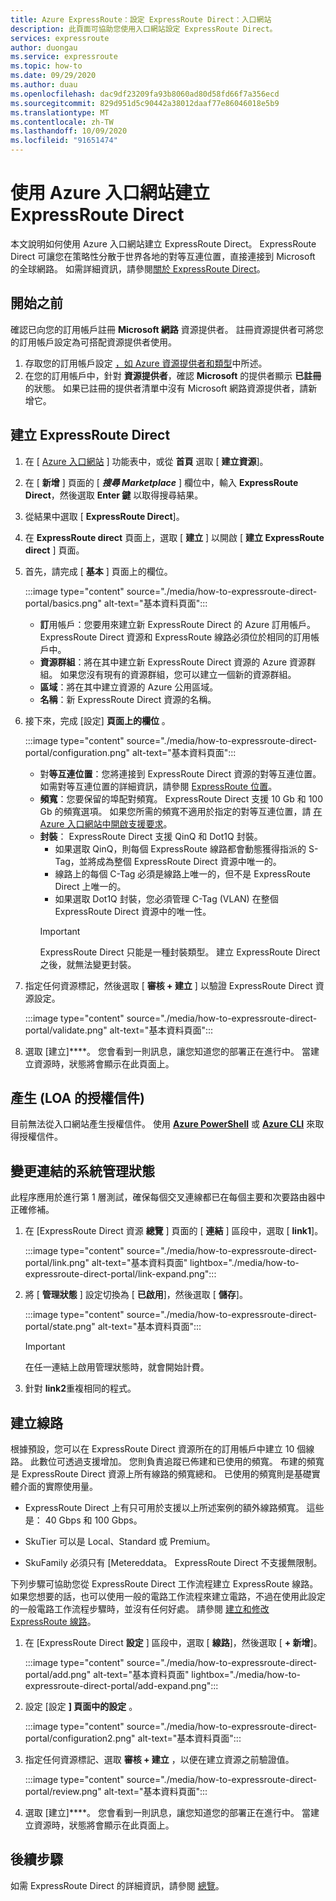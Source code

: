 ```yaml
---
title: Azure ExpressRoute：設定 ExpressRoute Direct：入口網站
description: 此頁面可協助您使用入口網站設定 ExpressRoute Direct。
services: expressroute
author: duongau
ms.service: expressroute
ms.topic: how-to
ms.date: 09/29/2020
ms.author: duau
ms.openlocfilehash: dac9df23209fa93b8060ad80d58fd66f7a356ecd
ms.sourcegitcommit: 829d951d5c90442a38012daaf77e86046018e5b9
ms.translationtype: MT
ms.contentlocale: zh-TW
ms.lasthandoff: 10/09/2020
ms.locfileid: "91651474"
---
```

# <a name="create-expressroute-direct-using-the-azure-portal"></a>使用 Azure 入口網站建立 ExpressRoute Direct

本文說明如何使用 Azure 入口網站建立 ExpressRoute Direct。
ExpressRoute Direct 可讓您在策略性分散于世界各地的對等互連位置，直接連接到 Microsoft 的全球網路。 如需詳細資訊，請參閱[關於 ExpressRoute Direct](expressroute-erdirect-about.md)。

## <a name="before-you-begin"></a><a name="before"></a>開始之前

確認已向您的訂用帳戶註冊 **Microsoft 網路** 資源提供者。 註冊資源提供者可將您的訂用帳戶設定為可搭配資源提供者使用。

1. 存取您的訂用帳戶設定 [，如 Azure 資源提供者和類型](../azure-resource-manager/management/resource-providers-and-types.md)中所述。
1. 在您的訂用帳戶中，針對 **資源提供者**，確認 **Microsoft** 的提供者顯示 **已註冊** 的狀態。 如果已註冊的提供者清單中沒有 Microsoft 網路資源提供者，請新增它。

## <a name="create-expressroute-direct"></a><a name="create-erdir"></a>建立 ExpressRoute Direct

1. 在 [ [Azure 入口網站](https://portal.azure.com) ] 功能表中，或從 **首頁** 選取 [ **建立資源**]。

1. 在 [ **新增** ] 頁面的 [ ***搜尋 Marketplace*** ] 欄位中，輸入 **ExpressRoute Direct**，然後選取 **Enter 鍵** 以取得搜尋結果。

1. 從結果中選取 [ **ExpressRoute Direct**]。

1. 在 **ExpressRoute direct** 頁面上，選取 [ **建立** ] 以開啟 [ **建立 ExpressRoute direct** ] 頁面。

1. 首先，請完成 [ **基本** ] 頁面上的欄位。

    :::image type="content" source="./media/how-to-expressroute-direct-portal/basics.png" alt-text="基本資料頁面":::

    * **訂**用帳戶：您要用來建立新 ExpressRoute Direct 的 Azure 訂用帳戶。 ExpressRoute Direct 資源和 ExpressRoute 線路必須位於相同的訂用帳戶中。
    * **資源群組**：將在其中建立新 ExpressRoute Direct 資源的 Azure 資源群組。 如果您沒有現有的資源群組，您可以建立一個新的資源群組。
    * **區域**：將在其中建立資源的 Azure 公用區域。
    * **名稱**：新 ExpressRoute Direct 資源的名稱。

1. 接下來，完成 [設定] **頁面上的欄位** 。

    :::image type="content" source="./media/how-to-expressroute-direct-portal/configuration.png" alt-text="基本資料頁面":::

    * 對**等互連位置**：您將連接到 ExpressRoute Direct 資源的對等互連位置。 如需對等互連位置的詳細資訊，請參閱 [ExpressRoute 位置](expressroute-locations-providers.md)。
   * **頻寬**：您要保留的埠配對頻寬。 ExpressRoute Direct 支援 10 Gb 和 100 Gb 的頻寬選項。 如果您所需的頻寬不適用於指定的對等互連位置，請 [在 Azure 入口網站中開啟支援要求](https://aka.ms/azsupt)。
   * **封裝**： ExpressRoute Direct 支援 QinQ 和 Dot1Q 封裝。
     * 如果選取 QinQ，則每個 ExpressRoute 線路都會動態獲得指派的 S-Tag，並將成為整個 ExpressRoute Direct 資源中唯一的。
     *  線路上的每個 C-Tag 必須是線路上唯一的，但不是 ExpressRoute Direct 上唯一的。
     * 如果選取 Dot1Q 封裝，您必須管理 C-Tag (VLAN) 在整個 ExpressRoute Direct 資源中的唯一性。
     >[!IMPORTANT]
     >ExpressRoute Direct 只能是一種封裝類型。 建立 ExpressRoute Direct 之後，就無法變更封裝。
     >

1. 指定任何資源標記，然後選取 [ **審核 + 建立** ] 以驗證 ExpressRoute Direct 資源設定。

    :::image type="content" source="./media/how-to-expressroute-direct-portal/validate.png" alt-text="基本資料頁面":::

1. 選取 [建立]****。 您會看到一則訊息，讓您知道您的部署正在進行中。 當建立資源時，狀態將會顯示在此頁面上。 

## <a name="generate-the-letter-of-authorization-loa"></a><a name="authorization"></a>產生 (LOA 的授權信件) 

目前無法從入口網站產生授權信件。 使用 **[Azure PowerShell](expressroute-howto-erdirect.md#authorization)** 或 **[Azure CLI](expressroute-howto-expressroute-direct-cli.md#authorization)** 來取得授權信件。

## <a name="change-admin-state-of-links"></a><a name="state"></a>變更連結的系統管理狀態

此程序應用於進行第 1 層測試，確保每個交叉連線都已在每個主要和次要路由器中正確修補。

1. 在 [ExpressRoute Direct 資源 **總覽** ] 頁面的 [ **連結** ] 區段中，選取 [ **link1**]。

    :::image type="content" source="./media/how-to-expressroute-direct-portal/link.png" alt-text="基本資料頁面" lightbox="./media/how-to-expressroute-direct-portal/link-expand.png":::

1. 將 [ **管理狀態** ] 設定切換為 [ **已啟用**]，然後選取 [ **儲存**]。

    :::image type="content" source="./media/how-to-expressroute-direct-portal/state.png" alt-text="基本資料頁面":::

    >[!IMPORTANT]
    >在任一連結上啟用管理狀態時，就會開始計費。
    >

1. 針對 **link2**重複相同的程式。

## <a name="create-a-circuit"></a><a name="circuit"></a>建立線路

根據預設，您可以在 ExpressRoute Direct 資源所在的訂用帳戶中建立 10 個線路。 此數位可透過支援增加。 您則負責追蹤已佈建和已使用的頻寬。 布建的頻寬是 ExpressRoute Direct 資源上所有線路的頻寬總和。 已使用的頻寬則是基礎實體介面的實際使用量。

* ExpressRoute Direct 上有只可用於支援以上所述案例的額外線路頻寬。 這些是： 40 Gbps 和 100 Gbps。

* SkuTier 可以是 Local、Standard 或 Premium。

* SkuFamily 必須只有 [Metereddata。 ExpressRoute Direct 不支援無限制。

下列步驟可協助您從 ExpressRoute Direct 工作流程建立 ExpressRoute 線路。 如果您想要的話，也可以使用一般的電路工作流程來建立電路，不過在使用此設定的一般電路工作流程步驟時，並沒有任何好處。 請參閱 [建立和修改 ExpressRoute 線路](expressroute-howto-circuit-portal-resource-manager.md)。

1. 在 [ExpressRoute Direct **設定** ] 區段中，選取 [ **線路**]，然後選取 [ **+ 新增**]。 

    :::image type="content" source="./media/how-to-expressroute-direct-portal/add.png" alt-text="基本資料頁面" lightbox="./media/how-to-expressroute-direct-portal/add-expand.png":::

1. 設定 [設定 **] 頁面中的設定** 。

   :::image type="content" source="./media/how-to-expressroute-direct-portal/configuration2.png" alt-text="基本資料頁面":::

1. 指定任何資源標記、選取 **審核 + 建立** ，以便在建立資源之前驗證值。

   :::image type="content" source="./media/how-to-expressroute-direct-portal/review.png" alt-text="基本資料頁面":::

1. 選取 [建立]****。 您會看到一則訊息，讓您知道您的部署正在進行中。 當建立資源時，狀態將會顯示在此頁面上。 

## <a name="next-steps"></a>後續步驟

如需 ExpressRoute Direct 的詳細資訊，請參閱 [總覽](expressroute-erdirect-about.md)。
